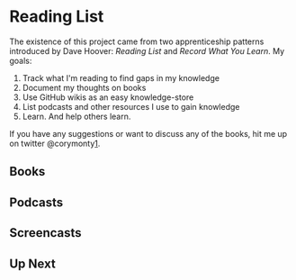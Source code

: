 # Reading List

The existence of this project came from two apprenticeship patterns introduced by Dave Hoover: _Reading List_ and _Record What You Learn_. My goals:

1. Track what I'm reading to find gaps in my knowledge
2. Document my thoughts on books
3. Use GitHub wikis as an easy knowledge-store
4. List podcasts and other resources I use to gain knowledge
5. Learn. And help others learn.

If you have any suggestions or want to discuss any of the books, hit me up on twitter @corymonty[1].

[1]: http://www.twitter.com/corymonty "You should follow me on twitter"


## Books


## Podcasts


## Screencasts


## Up Next
